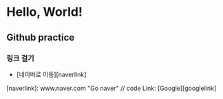 
<h1>Hello, World!</h1>
<h2> Github practice </h2>
 <h3> 링크 걸기</h3>
 
 <ul>
 <li>[네이버로 이동][naverlink]</li>
 </ul>
[naverlink]: www.naver.com "Go naver"
// code
Link: [Google][googlelink]

[googlelink]: https://google.com "Go google"
